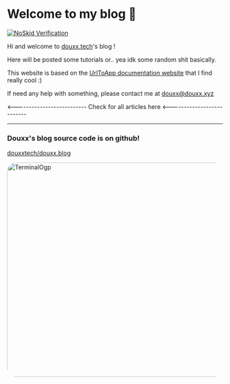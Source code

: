 [info_title]: Introduction
[info_category]: MISC
[info_track]: https://track.dpip.lol/?id=Introduction

# Welcome to my blog 👋

<a href="https://noskid.today">
<img src="https://noskid.today/badge/100x30/?website=https://douxx.blog" alt="NoSkid Verification">
</a>


Hi and welcome to [douxx.tech](https://douxx.tech)'s blog !

Here will be posted some tutorials or.. yea idk some random shit basically.

This website is based on the [UrlToApp documentation website](https://docs.urltoapp.xyz) that I find really cool :)

If need any help with something, please contact me at [douxx@douxx.xyz](mailto:douxx@douxx.xyz)

<--------------------------
Check for all articles here
<--------------------------

---

### Douxx's blog source code is on github!
[douxxtech/douxx.blog](https://github.com/douxxtech/douxx.blog)

<img 
      alt="TerminalOgp" 
      src="https://togp.xyz?owner=douxxtech&repo=douxx.blog&theme=json-dark-all&cache=false" 
      type="image/svg+xml" 
      style="border-radius: 20px; overflow: hidden;"
      width="800"
      height="500"
/>